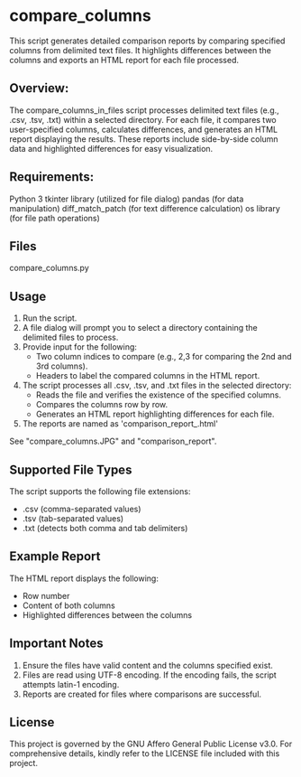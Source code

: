 # compare_columns
This script generates detailed comparison reports by comparing specified columns from delimited text files. It highlights differences between the columns and exports an HTML report for each file processed.

## Overview:
The compare_columns_in_files script processes delimited text files (e.g., .csv, .tsv, .txt) within a selected directory. For each file, it compares two user-specified columns, calculates differences, and generates an HTML report displaying the results. These reports include side-by-side column data and highlighted differences for easy visualization.

## Requirements:
Python 3
tkinter library (utilized for file dialog)
pandas (for data manipulation)
diff_match_patch (for text difference calculation)
os library (for file path operations)

## Files
compare_columns.py

## Usage
1. Run the script.
2. A file dialog will prompt you to select a directory containing the delimited files to process.
3. Provide input for the following:
   * Two column indices to compare (e.g., 2,3 for comparing the 2nd and 3rd columns).
   * Headers to label the compared columns in the HTML report.
4. The script processes all .csv, .tsv, and .txt files in the selected directory:
   * Reads the file and verifies the existence of the specified columns.
   * Compares the columns row by row.
   * Generates an HTML report highlighting differences for each file.
5. The reports are named as 'comparison_report_<filename>.html'

See "compare_columns.JPG" and "comparison_report".

## Supported File Types
The script supports the following file extensions:
* .csv (comma-separated values)
* .tsv (tab-separated values)
* .txt (detects both comma and tab delimiters)

## Example Report
The HTML report displays the following:
* Row number
* Content of both columns
* Highlighted differences between the columns

## Important Notes
1. Ensure the files have valid content and the columns specified exist.
2. Files are read using UTF-8 encoding. If the encoding fails, the script attempts latin-1 encoding.
3. Reports are created for files where comparisons are successful.

## License
This project is governed by the GNU Affero General Public License v3.0. For comprehensive details, kindly refer to the LICENSE file included with this project.
